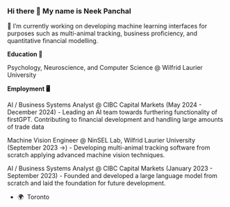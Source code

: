 ### Hi there 👋 My name is Neek Panchal

🔭 I’m currently working on developing machine learning interfaces for purposes such as multi-animal tracking, business proficiency, and quantitative financial modelling. 

**Education 🧠**

Psychology, Neuroscience, and Computer Science @ Wilfrid Laurier University

**Employment 🖥️**

AI / Business Systems Analyst @ CIBC Capital Markets (May 2024 - December 2024) - Leading an AI team towards furthering functionality of firstGPT. Contributing to financial development and handling large amounts of trade data 

Machine Vision Engineer @ NinSEL Lab, Wilfrid Laurier University (September 2023 ->) - Developing multi-animal tracking software from scratch applying advanced machine vision techniques.

AI / Business Systems Analyst @ CIBC Capital Markets (January 2023 - September 2023) - Founded and developed a large language model from scratch and laid the foundation for future development.

*   🌍  Toronto


